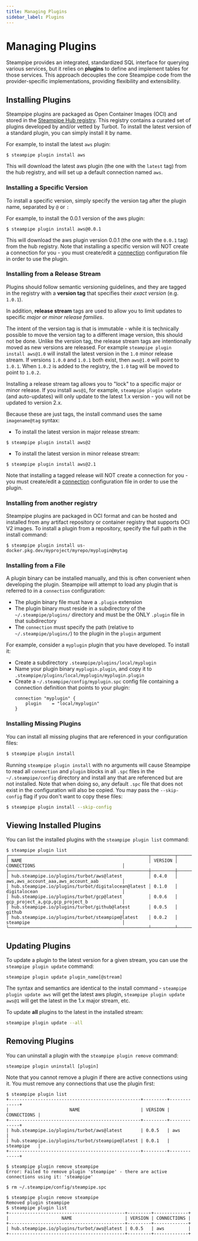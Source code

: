 ```yaml
---
title: Managing Plugins
sidebar_label: Plugins
---
```

# Managing Plugins

Steampipe provides an integrated, standardized SQL interface for querying various services, but it relies on **plugins** to define and implement tables for those services.  This approach decouples the core Steampipe code from the provider-specific implementations, providing flexibility and extensibility. 


## Installing Plugins

Steampipe plugins are packaged as Open Container Images (OCI) and stored in the [Steampipe Hub registry](https://hub.steampipe.io).  This registry contains a curated set of plugins developed by and/or vetted by Turbot.  To install the latest version of a standard plugin, you can simply install it by name.

For example, to install the latest `aws` plugin:
```
$ steampipe plugin install aws
```

This will download the latest aws plugin (the one with the `latest` tag) from the hub registry, and will set up a default connection named `aws`. 


### Installing a Specific Version
To install a specific version, simply specify the version tag after the plugin name, separated by `@` or `:`

For example, to install the 0.0.1 version of the aws plugin:
```
$ steampipe plugin install aws@0.0.1
```

This will download the aws plugin version 0.0.1 (the one with the `0.0.1` tag) from the hub registry.  Note that installing a specific version will NOT create a connection for you - you must create/edit a [connection](/docs/managing/connections) configuration file in order to use the plugin. 


### Installing from a Release Stream

Plugins should follow semantic versioning guidelines, and they are tagged in the registry with a **version tag** that specifies their *exact version* (e.g. `1.0.1`).  

In addition, **release stream** tags are used to allow you to limit updates to specific *major or minor release families*.  

The intent of the version tag is that is immutable - while it is technically possible to move the version tag to a different image version, this should not be done.  Unlike the version tag, the release stream tags are intentionally moved as new versions are released.  For example `steampipe plugin install aws@1.0` will install the latest version in the `1.0` minor release stream.  If versions `1.0.0` and `1.0.1` both exist, then `aws@1.0` will point to `1.0.1`.  When `1.0.2` is added to the registry, the `1.0` tag will be moved to point to `1.0.2`. 

Installing a release stream tag allows you to "lock" to a specific major or minor release.  If you install `aws@1`, for example, `steampipe plugin update` (and auto-updates) will only update to the latest 1.x version - you will not be updated to version 2.x.

Because these are just tags, the install command uses the same `imagename@tag` syntax:
- To install the latest version in major release stream:
```
$ steampipe plugin install aws@2
```

- To install the latest version in minor release stream:
```
$ steampipe plugin install aws@2.1
```

Note that installing a tagged release will NOT create a connection for you - you must create/edit a [connection](managing/connections) configuration file in order to use the plugin. 

### Installing from another registry
Steampipe plugins are packaged in OCI format and can be hosted and installed from any artifact repository or container registry that supports OCI V2 images. To install a plugin from a repository, specify the full path in the install command:

```
$ steampipe plugin install us-docker.pkg.dev/myproject/myrepo/myplugin@mytag
```

### Installing from a File
A plugin binary can be installed manually, and this is often convenient when developing the plugin. Steampipe will attempt to load any plugin that is referred to in a `connection` configuration:
- The plugin binary file must have a `.plugin` extension
- The plugin binary must reside in a subdirectory of the `~/.steampipe/plugins/` directory and must be the ONLY `.plugin` file in that subdirectory
- The `connection` must specify the path (relative to `~/.steampipe/plugins/`) to the plugin in the `plugin` argument

For example, consider a `myplugin` plugin that you have developed.  To install it:
- Create a subdirectory `.steampipe/plugins/local/myplugin`
- Name your plugin binary `myplugin.plugin`, and copy it to `.steampipe/plugins/local/myplugin/myplugin.plugin` 
- Create a `~/.steampipe/config/myplugin.spc` config file containing a connection definition that points to your plugin:
    ```hcl
    connection "myplugin" {
        plugin    = "local/myplugin"                 
    }
    ```

### Installing Missing Plugins

You can install all missing plugins that are referenced in your configuration files:

```bash
$ steampipe plugin install
```

Running `steampipe plugin install` with no arguments will cause Steampipe to read all `connection` and `plugin` blocks in all `.spc` files in the `~/.steampipe/config` directory and install any that are referenced but are not installed.  Note that when doing so, any default `.spc` file that does not exist in the configuration will also be copied.  You may pass the `--skip-config` flag if you don't want to copy these files:

```bash
$ steampipe plugin install --skip-config
```


## Viewing Installed Plugins
You can list the installed plugins with the `steampipe plugin list` command:

```
$ steampipe plugin list
┌─────────────────────────────────────────────────────┬─────────┬─────────────────────────────────────────────┐
│ NAME                                                │ VERSION │ CONNECTIONS                                 │
├─────────────────────────────────────────────────────┼─────────┼─────────────────────────────────────────────┤
│ hub.steampipe.io/plugins/turbot/aws@latest          │ 0.4.0   │ aws,aws_account_aaa,aws_account_aab         │
│ hub.steampipe.io/plugins/turbot/digitalocean@latest │ 0.1.0   │ digitalocean                                │
│ hub.steampipe.io/plugins/turbot/gcp@latest          │ 0.0.6   │ gcp_project_a,gcp,gcp_project_b             │
│ hub.steampipe.io/plugins/turbot/github@latest       │ 0.0.5   │ github                                      │
│ hub.steampipe.io/plugins/turbot/steampipe@latest    │ 0.0.2   │ steampipe                                   │
└─────────────────────────────────────────────────────┴─────────┴─────────────────────────────────────────────┘
```

## Updating Plugins

To update a plugin to the latest version for a given stream, you can use the  `steampipe plugin update` command:

```
steampipe plugin update plugin_name[@stream]
``` 

The syntax and semantics are identical to the install command -  `steampipe plugin update aws` will get the latest aws plugin, `steampipe plugin update aws@1` will get the latest in the 1.x major stream, etc.


To update **all** plugins to the latest in the installed stream:
```bash
steampipe plugin update --all
```


## Removing Plugins
You can uninstall a plugin with the `steampipe plugin remove` command:

```
steampipe plugin uninstall [plugin]
```  

Note that you cannot remove a plugin if there are active connections using it.  You must remove any connections that use the plugin first:

```
$ steampipe plugin list
+--------------------------------------------------+---------+-------------+
|                       NAME                       | VERSION | CONNECTIONS |
+--------------------------------------------------+---------+-------------+
| hub.steampipe.io/plugins/turbot/aws@latest       | 0.0.5   | aws         |
| hub.steampipe.io/plugins/turbot/steampipe@latest | 0.0.1   | steampipe   |
+--------------------------------------------------+---------+-------------+

$ steampipe plugin remove steampipe
Error: Failed to remove plugin 'steampipe' - there are active connections using it: 'steampipe'

$ rm ~/.steampipe/config/steampipe.spc 

$ steampipe plugin remove steampipe
Removed plugin steampipe
$ steampipe plugin list
+--------------------------------------------+---------+-------------+
|                    NAME                    | VERSION | CONNECTIONS |
+--------------------------------------------+---------+-------------+
| hub.steampipe.io/plugins/turbot/aws@latest | 0.0.5   | aws         |
+--------------------------------------------+---------+-------------+
```

